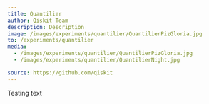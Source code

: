 ```yaml
---
title: Quantilier
author: Qiskit Team
description: Description
image: /images/experiments/quantilier/QuantilierPizGloria.jpg
to: /experiments/quantilier
media:
  - /images/experiments/quantilier/QuantilierPizGloria.jpg
  - /images/experiments/quantilier/QuantilierNight.jpg

source: https://github.com/qiskit
---
```

Testing text
